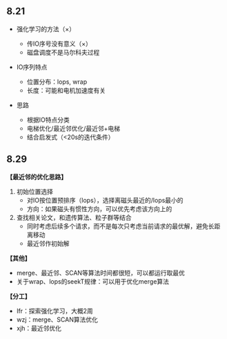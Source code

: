 ## 8.21

- 强化学习的方法（×）
  - 传IO序号没有意义（×）
  - 磁盘调度不是马尔科夫过程

- IO序列特点
  - 位置分布：lops, wrap
  - 长度：可能和电机加速度有关

- 思路
  - 根据IO特点分类
  - 电梯优化/最近邻优化/最近邻+电梯
  - 结合启发式（<20s的迭代条件）



## 8.29

**【最近邻的优化思路】**

1. 初始位置选择
   - 对IO按位置预排序（lops），选择离磁头最近的/lops最小的
   - 方向：如果磁头有惯性方向，可以优先考虑该方向上的
2. 查找相关论文，和遗传算法、粒子群等结合
   - 同时考虑后续多个请求，而不是每次只考虑当前请求的最优解，避免长距离移动
   - 最近邻作初始解

**【其他】**

- merge、最近邻、SCAN等算法时间都很短，可以都运行取最优
- 关于wrap、lops的seekT规律：可以用于优化merge算法

**【分工】**

- lfr：探索强化学习，大概2周
- wzj：merge、SCAN算法优化
- xjh：最近邻优化

